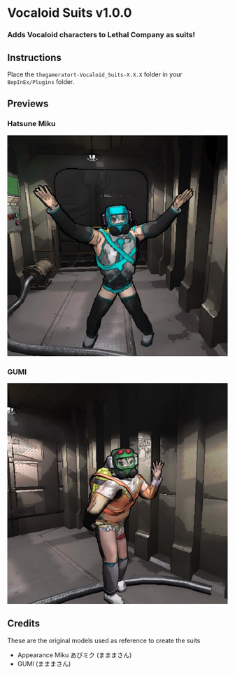 # Vocaloid Suits v1.0.0
### Adds Vocaloid characters to Lethal Company as suits!

## Instructions
Place the ```thegameratort-Vocaloid_Suits-X.X.X``` folder in your ```BepInEx/Plugins``` folder.

## Previews
### Hatsune Miku
![Hatsune Miku](https://raw.githubusercontent.com/TheGameratorT/Lethal-Company-Vocaloid-Suits/main/preview/hatsune_miku.jpg)

### GUMI
![GUMI](https://raw.githubusercontent.com/TheGameratorT/Lethal-Company-Vocaloid-Suits/main/preview/gumi.jpg)

## Credits
These are the original models used as reference to create the suits
- Appearance Miku あぴミク (まままさん)
- GUMI (まままさん)
